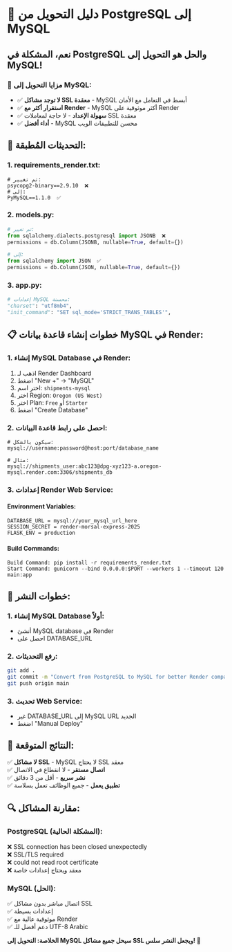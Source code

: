 # 🔄 دليل التحويل من PostgreSQL إلى MySQL

## نعم، المشكلة في PostgreSQL والحل هو التحويل إلى MySQL!

### 🎯 مزايا التحويل إلى MySQL:
- ✅ **لا توجد مشاكل SSL معقدة** - MySQL أبسط في التعامل مع الأمان
- ✅ **استقرار أكثر مع Render** - MySQL أكثر موثوقية على Render
- ✅ **سهولة الإعداد** - لا حاجة لمعاملات SSL معقدة
- ✅ **أداء أفضل** - MySQL محسن للتطبيقات الويب

## 🔧 التحديثات المُطبقة:

### 1. requirements_render.txt:
```
# تم تغيير:
psycopg2-binary==2.9.10  ❌
# إلى:
PyMySQL==1.1.0  ✅
```

### 2. models.py:
```python
# تم تغيير:
from sqlalchemy.dialects.postgresql import JSONB  ❌
permissions = db.Column(JSONB, nullable=True, default={})

# إلى:
from sqlalchemy import JSON  ✅
permissions = db.Column(JSON, nullable=True, default={})
```

### 3. app.py:
```python
# إعدادات MySQL محسنة:
"charset": "utf8mb4",
"init_command": "SET sql_mode='STRICT_TRANS_TABLES'",
```

## 📋 خطوات إنشاء قاعدة بيانات MySQL في Render:

### 1. إنشاء MySQL Database في Render:
1. اذهب لـ Render Dashboard
2. اضغط "New +" → "MySQL"
3. اختر اسم: `shipments-mysql`
4. اختر Region: `Oregon (US West)`
5. اختر Plan: `Free` أو `Starter`
6. اضغط "Create Database"

### 2. احصل على رابط قاعدة البيانات:
```
# سيكون بالشكل:
mysql://username:password@host:port/database_name

# مثال:
mysql://shipments_user:abc123@dpg-xyz123-a.oregon-mysql.render.com:3306/shipments_db
```

### 3. إعدادات Render Web Service:

#### Environment Variables:
```
DATABASE_URL = mysql://your_mysql_url_here
SESSION_SECRET = render-morsal-express-2025
FLASK_ENV = production
```

#### Build Commands:
```
Build Command: pip install -r requirements_render.txt
Start Command: gunicorn --bind 0.0.0.0:$PORT --workers 1 --timeout 120 main:app
```

## 🚀 خطوات النشر:

### 1. إنشاء MySQL Database أولاً:
- أنشئ MySQL database في Render
- احصل على DATABASE_URL

### 2. رفع التحديثات:
```bash
git add .
git commit -m "Convert from PostgreSQL to MySQL for better Render compatibility"
git push origin main
```

### 3. تحديث Web Service:
- غير DATABASE_URL إلى MySQL URL الجديد
- اضغط "Manual Deploy"

## 🎯 النتائج المتوقعة:

✅ **لا مشاكل SSL** - MySQL لا يحتاج SSL معقد  
✅ **اتصال مستقر** - لا انقطاع في الاتصال  
✅ **نشر سريع** - أقل من 3 دقائق  
✅ **تطبيق يعمل** - جميع الوظائف تعمل بسلاسة

## 🔍 مقارنة المشاكل:

### PostgreSQL (المشكلة الحالية):
❌ SSL connection has been closed unexpectedly  
❌ SSL/TLS required  
❌ could not read root certificate  
❌ معقد ويحتاج إعدادات خاصة

### MySQL (الحل):
✅ اتصال مباشر بدون مشاكل SSL  
✅ إعدادات بسيطة  
✅ موثوقية عالية مع Render  
✅ دعم أفضل للـ UTF-8 Arabic

**الخلاصة: التحويل إلى MySQL سيحل جميع مشاكل SSL ويجعل النشر سلس! 🎉**